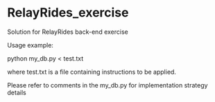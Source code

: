 # RelayRides_exercise
Solution for RelayRides back-end exercise


Usage example:

python my_db.py < test.txt

where test.txt is a file containing instructions to be applied.

Please refer to comments in the my_db.py for implementation strategy details

